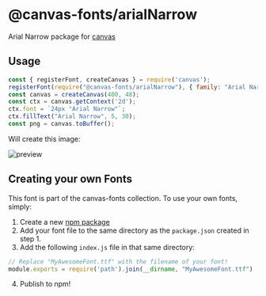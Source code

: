 @canvas-fonts/arialNarrow
====

Arial Narrow package for [canvas](https://npmjs.org/package/canvas)

## Usage

```js
const { registerFont, createCanvas } = require('canvas');
registerFont(require("@canvas-fonts/arialNarrow"), { family: "Arial Narrow" });
const canvas = createCanvas(400, 48);
const ctx = canvas.getContext('2d');
ctx.font = `24px "Arial Narrow"`;
ctx.fillText("Arial Narrow", 5, 30);
const png = canvas.toBuffer();
```

Will create this image:

![preview](https://github.com/retrohacker/canvas-fonts/raw/master/previews/arialNarrow.png)

## Creating your own Fonts

This font is part of the canvas-fonts collection. To use your own fonts, simply:

1. Create a new [npm package](https://docs.npmjs.com/creating-node-js-modules)
2. Add your font file to the same directory as the `package.json` created in step 1.
3. Add the following `index.js` file in that same directory:

```js
// Replace "MyAwesomeFont.ttf" with the filename of your font!
module.exports = require('path').join(__dirname, "MyAwesomeFont.ttf")
```

4. Publish to npm!